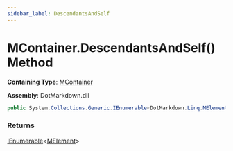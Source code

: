```yaml
---
sidebar_label: DescendantsAndSelf
---
```


# MContainer\.DescendantsAndSelf\(\) Method

**Containing Type**: [MContainer](../index.md)

**Assembly**: DotMarkdown\.dll

```csharp
public System.Collections.Generic.IEnumerable<DotMarkdown.Linq.MElement> DescendantsAndSelf()
```

### Returns

[IEnumerable](https://docs.microsoft.com/en-us/dotnet/api/system.collections.generic.ienumerable-1)&lt;[MElement](../../MElement/index.md)&gt;

